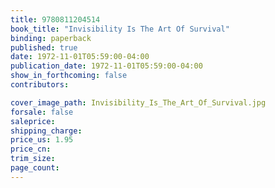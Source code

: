 ```yaml
---
title: 9780811204514
book_title: "Invisibility Is The Art Of Survival"
binding: paperback
published: true
date: 1972-11-01T05:59:00-04:00
publication_date: 1972-11-01T05:59:00-04:00
show_in_forthcoming: false
contributors:

cover_image_path: Invisibility_Is_The_Art_Of_Survival.jpg
forsale: false
saleprice:
shipping_charge:
price_us: 1.95
price_cn:
trim_size:
page_count:
---
```


